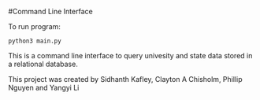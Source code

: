 #Command Line Interface

To run program:

`python3 main.py`

This is a command line interface to query univesity and state data stored in a relational database.

This project was created by Sidhanth Kafley, Clayton A Chisholm, Phillip Nguyen and Yangyi Li
